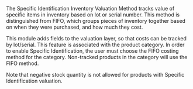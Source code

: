The Specific Identification Inventory Valuation Method tracks value of specific
items in inventory based on lot or serial number. This method is distinguished
from FIFO, which groups pieces of inventory together based on when they
were purchased, and how much they cost.

This module adds fields to the valuation layer, so that costs can be tracked by
lot/serial.  This feature is associated with the product category.  In order to
enable Specific Identification, the user must choose the FIFO costing method for
the category.  Non-tracked products in the category will use the FIFO method.

Note that negative stock quantity is not allowed for products with Specific
Identification valuation.
